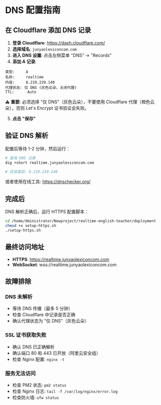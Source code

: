 # DNS 配置指南

## 在 Cloudflare 添加 DNS 记录

1. **登录 Cloudflare**: https://dash.cloudflare.com/
2. **选择域名**: `junyaolexiconcom.com`
3. **进入 DNS 设置**: 点击左侧菜单 "DNS" → "Records"
4. **添加 A 记录**:

```
类型:     A
名称:     realtime
内容:     8.219.239.140
代理状态: 仅 DNS (灰色云朵，关闭代理)
TTL:      Auto
```

⚠️ **重要**: 必须选择 "仅 DNS"（灰色云朵），不要使用 Cloudflare 代理（橙色云朵），否则 Let's Encrypt 证书验证会失败。

5. **点击 "保存"**

## 验证 DNS 解析

配置后等待 1-2 分钟，然后运行：

```bash
# 查询 DNS 记录
dig +short realtime.junyaolexiconcom.com

# 应该返回: 8.219.239.140
```

或者使用在线工具: https://dnschecker.org/

## 完成后

DNS 解析正确后，运行 HTTPS 配置脚本：

```bash
cd /home/dministrator/Newproject/realtime-english-teacher/deployment
chmod +x setup-https.sh
./setup-https.sh
```

## 最终访问地址

- **HTTPS**: https://realtime.junyaolexiconcom.com
- **WebSocket**: wss://realtime.junyaolexiconcom.com

## 故障排除

### DNS 未解析
- 等待 DNS 传播（最多 5 分钟）
- 检查 Cloudflare 中记录是否正确
- 确认代理状态为 "仅 DNS"（灰色云朵）

### SSL 证书获取失败
- 确认 DNS 已正确解析
- 确认端口 80 和 443 已开放（阿里云安全组）
- 检查 Nginx 配置: `nginx -t`

### 服务无法访问
- 检查 PM2 状态: `pm2 status`
- 检查 Nginx 日志: `tail -f /var/log/nginx/error.log`
- 检查防火墙: `ufw status`
